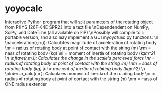 # yoyocalc
Interactive Python program that will spit parameters of the rotating object from PHYS 126F-04E SPR23 into a text file
\nDependendent on NumPy, SciPy, and DateTime (all available on PiP)
\nPossibly will compile to a portable version, and also may implement a GUI
\nyoyofunc.py functions:
\n
\nacceleration(r,m,i): Calculates magnitude of acceleration of rotating body
\nr = radius of rotating body at point of contact with the string (m)
\nm = nass of rotating body (kg)
\ni = moment of inertia of rotating body (kg*m^2)
\n
\nftare(r,m,i): Calculates the change in the scale's percieved force
\nr = radius of rotating body at point of contact with the string (m)
\nm = nass of rotating body (kg)
\ni = moment of inertia of rotating body (kg*m^2)
\n
\nintertia_calc(r,m): Calculates moment of inertia of the rotating body
\nr = radius of rotating body at point of contact with the string (m)
\nm = mass of ONE radius extender
